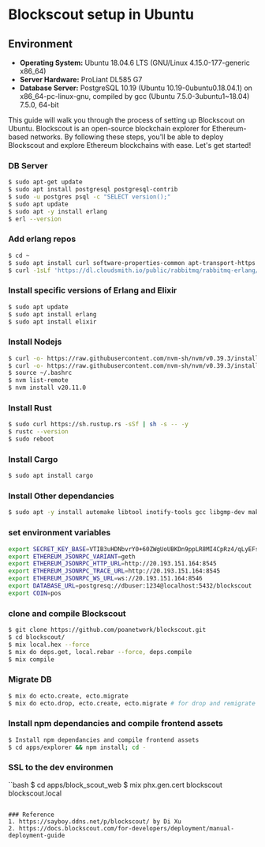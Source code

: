 # Blockscout setup in Ubuntu

## Environment

- **Operating System:** Ubuntu 18.04.6 LTS (GNU/Linux 4.15.0-177-generic x86_64)
- **Server Hardware:** ProLiant DL585 G7
- **Database Server:** PostgreSQL 10.19 (Ubuntu 10.19-0ubuntu0.18.04.1) on x86_64-pc-linux-gnu, compiled by gcc (Ubuntu 7.5.0-3ubuntu1~18.04) 7.5.0, 64-bit

This guide will walk you through the process of setting up Blockscout on Ubuntu. Blockscout is an open-source blockchain explorer for Ethereum-based networks. By following these steps, you'll be able to deploy Blockscout and explore Ethereum blockchains with ease. Let's get started!

### DB Server

```bash
$ sudo apt-get update
$ sudo apt install postgresql postgresql-contrib
$ sudo -u postgres psql -c "SELECT version();"
$ sudo apt update
$ sudo apt -y install erlang
$ erl --version
```

### Add erlang repos
```bash
$ cd ~
$ sudo apt install curl software-properties-common apt-transport-https lsb-release
$ curl -1sLf 'https://dl.cloudsmith.io/public/rabbitmq/rabbitmq-erlang/setup.deb.sh' | sudo -E bash
```

### Install specific versions of Erlang and Elixir
```bash
$ sudo apt update
$ sudo apt install erlang
$ sudo apt install elixir
```

### Install Nodejs
```bash
$ curl -o- https://raw.githubusercontent.com/nvm-sh/nvm/v0.39.3/install.sh
$ curl -o- https://raw.githubusercontent.com/nvm-sh/nvm/v0.39.3/install.sh | bash
$ source ~/.bashrc
$ nvm list-remote
$ nvm install v20.11.0
```

### Install Rust
```bash
$ sudo curl https://sh.rustup.rs -sSf | sh -s -- -y
$ rustc --version
$ sudo reboot
```

### Install Cargo
```bash
$ sudo apt install cargo
```

### Install Other dependancies
```bash
$ sudo apt -y install automake libtool inotify-tools gcc libgmp-dev make g++ git
```

### set environment variables
```bash
export SECRET_KEY_BASE=VTIB3uHDNbvrY0+60ZWgUoUBKDn9ppLR8MI4CpRz4/qLyEFs54ktJfaNT6Z221No
export ETHEREUM_JSONRPC_VARIANT=geth
export ETHEREUM_JSONRPC_HTTP_URL=http://20.193.151.164:8545
export ETHEREUM_JSONRPC_TRACE_URL=http://20.193.151.164:8545
export ETHEREUM_JSONRPC_WS_URL=ws://20.193.151.164:8546
export DATABASE_URL=postgresq://dbuser:1234@localhost:5432/blockscout
export COIN=pos
```
### clone and compile Blockscout
```bash
$ git clone https://github.com/poanetwork/blockscout.git
$ cd blockscout/
$ mix local.hex --force
$ mix do deps.get, local.rebar --force, deps.compile
$ mix compile
```
### Migrate DB
```bash
$ mix do ecto.create, ecto.migrate
$ mix do ecto.drop, ecto.create, ecto.migrate # for drop and remigrate
```

### Install npm dependancies and compile frontend assets
```bash
$ Install npm dependancies and compile frontend assets
$ cd apps/explorer && npm install; cd -
```
### SSL to the dev environmen
``bash
$ cd apps/block_scout_web
$ mix phx.gen.cert blockscout blockscout.local
```

### Reference 
1. https://sayboy.ddns.net/p/blockscout/ by Di Xu
2. https://docs.blockscout.com/for-developers/deployment/manual-deployment-guide

